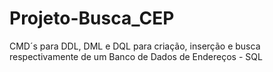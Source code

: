 # Projeto-Busca_CEP
CMD´s para DDL, DML e DQL para criação, inserção e busca respectivamente de um Banco de Dados de Endereços - SQL 
